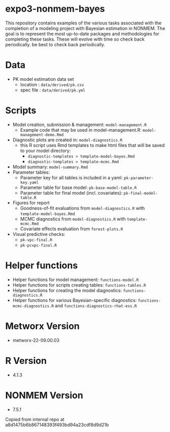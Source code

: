# expo3-nonmem-bayes

This repository contains examples of the various tasks associated with the
completion of a modeling project with Bayesian estimation in NONMEM. The goal
is to represent the most up-to-date packages and methodologies for completing
these tasks. These will evolve with time so check back periodically.
be best to check back periodically.

# Data
- PK model estimation data set 
  - location : `data/derived/pk.csv`
  - spec file : `data/derived/pk.yml`

# Scripts
- Model creation, submission & management: `model-management.R`
  - Example code that may be used in model-management.R: `model-management-demo.Rmd`
- Diagnostic plots are created in: `model-diagnostics.R`
  - this R script uses Rmd templates to make html files that will be saved to
  your model directory:
    - `diagnostic-templates > template-model-bayes.Rmd` 
    - `diagnostic-templates > template-mcmc.Rmd` 
- Model summary: `model-summary.Rmd`
- Parameter tables: 
  - Parameter key for all tables is included in a yaml: `pk-parameter-key.yaml`
  - Parameter table for base model: `pk-base-model-table.R`
  - Parameter table for final model (incl. covariates): `pk-final-model-table.R`
- Figures for report 
  - Goodness-of-fit evaluations from `model-diagnostics.R` with `template-model-bayes.Rmd` 
  - MCMC diagnostics from `model-diagnostics.R` with `template-mcmc.Rmd` 
  - Covariate effects evaluation from `forest-plots.R`
- Visual predictive checks:
  - `pk-vpc-final.R`
  - `pk-pcvpc-final.R`


# Helper functions
- Helper functions for model management: `functions-model.R`
- Helper functions for scripts creating tables: `functions-tables.R`
- Helper functions for creating the model diagnostics: `functions-diagnostics.R`
- Helper functions for various Bayesian-specific diagnostics:
  `functions-mcmc-diagnostics.R` and `functions-diagnostics-rhat-ess.R`

# Metworx Version
- metworx-22-09.00.03

# R Version
- 4.1.3

# NONMEM Version
- 7.5.1


Copied from internal repo at a8d1475b6b867148393f493bd94a23cdf8d9d21b

